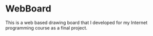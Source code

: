 # WebBoard

This is a web based drawing board that I developed 
for my Internet programming course as a final project.
